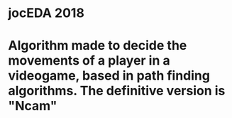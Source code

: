 # jocEDA 2018
# Algorithm made to decide the movements of a player in a videogame, based in path finding algorithms. The definitive version is "Ncam"
